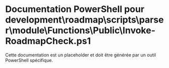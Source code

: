 # Documentation PowerShell pour development\roadmap\scripts\parser\module\Functions\Public\Invoke-RoadmapCheck.ps1

Cette documentation est un placeholder et doit être générée par un outil PowerShell spécifique.
